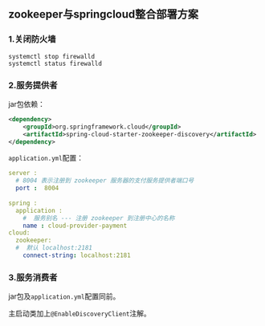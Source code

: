 ## zookeeper与springcloud整合部署方案

### 1.关闭防火墙

```text
systemctl stop firewalld
systemctl status firewalld
```

### 2.服务提供者

jar包依赖：

```xml
<dependency>            
    <groupId>org.springframework.cloud</groupId>         
    <artifactId>spring-cloud-starter-zookeeper-discovery</artifactId>         
</dependency> 
```

`application.yml`配置：

```yml
server :    
  # 8004 表示注册到 zookeeper 服务器的支付服务提供者端口号  
  port :  8004
  
spring :  
  application :    
    #  服务别名 --- 注册 zookeeper 到注册中心的名称      
    name : cloud-provider-payment   
cloud:    
  zookeeper:     
  #  默认 localhost:2181      
    connect-string: localhost:2181 
```

### 3.服务消费者

jar包及`application.yml`配置同前。

主启动类加上`@EnableDiscoveryClient`注解。

